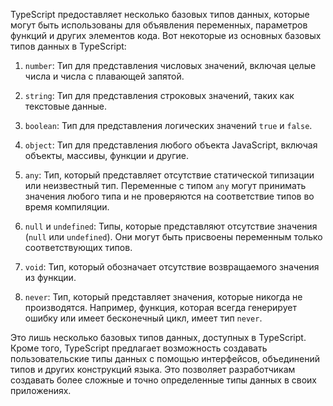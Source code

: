 TypeScript предоставляет несколько базовых типов данных, которые могут быть использованы для объявления переменных, параметров функций и других элементов кода. Вот некоторые из основных базовых типов данных в TypeScript:

1. `number`: Тип для представления числовых значений, включая целые числа и числа с плавающей запятой.

2. `string`: Тип для представления строковых значений, таких как текстовые данные.

3. `boolean`: Тип для представления логических значений `true` и `false`.

4. `object`: Тип для представления любого объекта JavaScript, включая объекты, массивы, функции и другие.

5. `any`: Тип, который представляет отсутствие статической типизации или неизвестный тип. Переменные с типом `any` могут принимать значения любого типа и не проверяются на соответствие типов во время компиляции.

6. `null` и `undefined`: Типы, которые представляют отсутствие значения (`null` или `undefined`). Они могут быть присвоены переменным только соответствующих типов.

7. `void`: Тип, который обозначает отсутствие возвращаемого значения из функции.

8. `never`: Тип, который представляет значения, которые никогда не производятся. Например, функция, которая всегда генерирует ошибку или имеет бесконечный цикл, имеет тип `never`.

Это лишь несколько базовых типов данных, доступных в TypeScript. Кроме того, TypeScript предлагает возможность создавать пользовательские типы данных с помощью интерфейсов, объединений типов и других конструкций языка. Это позволяет разработчикам создавать более сложные и точно определенные типы данных в своих приложениях.